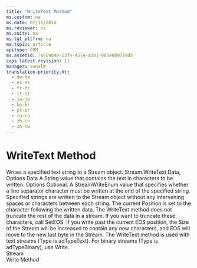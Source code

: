 ```yaml
---
title: "WriteText Method"
ms.custom: na
ms.date: 07/11/2016
ms.reviewer: na
ms.suite: na
ms.tgt_pltfrm: na
ms.topic: article
apitype: COM
ms.assetid: 7a669048-13f4-4574-a2b1-985e089729d5
caps.latest.revision: 11
manager: sonalm
translation.priority.ht: 
  - de-de
  - es-es
  - fr-fr
  - it-it
  - ja-jp
  - ko-kr
  - pt-br
  - ru-ru
  - zh-cn
  - zh-tw
---
```

# WriteText Method
<?xml version="1.0" encoding="utf-8"?>
<developerReferenceWithSyntaxDocument xmlns="http://ddue.schemas.microsoft.com/authoring/2003/5" xmlns:xlink="http://www.w3.org/1999/xlink" xmlns:xsi="http://www.w3.org/2001/XMLSchema-instance" xsi:schemaLocation="http://ddue.schemas.microsoft.com/authoring/2003/5 http://dduestorage.blob.core.windows.net/ddueschema/developer.xsd">
  <introduction>
    <para>Writes a specified text string to a <legacyLink xlink:href="0514531f-009d-4519-abc3-d727014a39f1">Stream</legacyLink> object.</para>
  </introduction>
  <syntaxSection>
    <legacySyntax>
<parameterReference>Stream</parameterReference><legacyBold>.WriteText</legacyBold> <parameterReference>Data</parameterReference><legacyBold>,</legacyBold> <parameterReference>Options</parameterReference></legacySyntax>
  </syntaxSection>
  <parameters>
    <content>
      <definitionTable>
        <definedTerm> <legacyItalic>Data</legacyItalic> </definedTerm>
        <definition>
          <para>A <legacyBold>String</legacyBold> value that contains the text in characters to be written.</para>
        </definition>
        <definedTerm> <legacyItalic>Options</legacyItalic> </definedTerm>
        <definition>
          <para>Optional. A <legacyLink xlink:href="bdbf3405-a0bd-4f02-85d4-e3fe8da3f3f7">StreamWriteEnum</legacyLink> value that specifies whether a line separator character must be written at the end of the specified string.</para>
        </definition>
      </definitionTable>
    </content>
  </parameters>
  <languageReferenceRemarks>
    <content>
      <para>Specified strings are written to the <legacyBold>Stream</legacyBold> object without any intervening spaces or characters between each string.</para>
      <para>The current <legacyLink xlink:href="daa8319a-49aa-4c1c-9af6-0b01e9ab2f9d">Position</legacyLink> is set to the character following the written data. The <legacyBold>WriteText</legacyBold> method does not truncate the rest of the data in a stream. If you want to truncate these characters, call <legacyLink xlink:href="707c18ca-6a56-4970-bbd6-ae1fb86a0b8a">SetEOS</legacyLink>.</para>
      <para>If you write past the current <legacyLink xlink:href="57e08c5f-f3ed-4ecd-8c66-50b83b1031d1">EOS</legacyLink> position, the <legacyLink xlink:href="a487c241-d953-4c31-ae7e-6358d5cf6733">Size</legacyLink> of the <legacyBold>Stream</legacyBold> will be increased to contain any new characters, and <legacyBold>EOS</legacyBold> will move to the new last byte in the <legacyBold>Stream</legacyBold>.</para>
      <alert class="note">
        <para>The <legacyBold>WriteText</legacyBold> method is used with text streams (<legacyLink xlink:href="f6a17e8c-7a28-48d0-bded-76b9e0cf7639">Type</legacyLink> is <legacyBold>adTypeText</legacyBold>). For binary streams (<legacyBold>Type</legacyBold> is <legacyBold>adTypeBinary</legacyBold>), use <legacyLink xlink:href="02982e6a-ac5f-4af2-b82e-ce12534b84b2">Write</legacyLink>.</para>
      </alert>
    </content>
  </languageReferenceRemarks>
  <section>
    <title>Applies To</title>
    <content>
      <para>
        <link xlink:href="0514531f-009d-4519-abc3-d727014a39f1">Stream</link>
      </para>
    </content>
  </section>
  <relatedTopics>
<link xlink:href="02982e6a-ac5f-4af2-b82e-ce12534b84b2">Write Method</link>
</relatedTopics>
</developerReferenceWithSyntaxDocument>